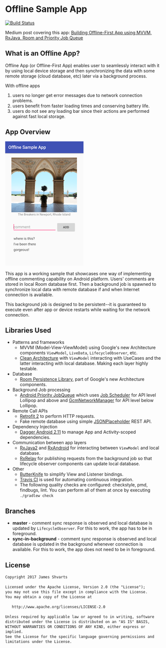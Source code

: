 # Offline Sample App 

[![Build Status](https://travis-ci.org/jshvarts/OfflineSampleApp.svg?branch=master)](https://travis-ci.org/jshvarts/OfflineSampleApp)

Medium post covering this app: [Building Offline-First App using MVVM, RxJava, Room and Priority Job Queue](https://proandroiddev.com/offline-apps-its-easier-than-you-think-9ff97701a73f)

## What is an Offline App?

Offline App (or Offline-First App) enables user to seamlessly interact with it by using local device storage and then synchronizing the data with some remote storage (cloud database, etc) later via a background process.

With offline apps
1) users no longer get error messages due to network connection problems.
2) users benefit from faster loading times and conserving battery life.
3) users do not see any loading bar since their actions are performed against fast local storage.

## App Overview

![Comments Screen](images/comments.png?raw=true)

This app is a working sample that showcases one way of implementing offline commenting capability on Android platform. Users' comments are stored in local Room database first. Then a background job is spawned to synchronize local data with remote database if and when Internet connection is available. 

This background job is designed to be persistent--it is guaranteed to execute even after app or device restarts while waiting for the network connection.

## Libraries Used

* Patterns and frameworks
	* MVVM (Model-View-ViewModel) using Google's new Architecture components `ViewModel`, `LiveData`, `LifecycleObserver`, etc.
	* [Clean Architecture](https://8thlight.com/blog/uncle-bob/2012/08/13/the-clean-architecture.html) with `ViewModel` interacting with UseCases and the latter interacting with local database. Making each layer highly testable.
* Database
	* [Room Persistence Library](https://developer.android.com/topic/libraries/architecture/room.html), part of Google's new Architecture components.
* Background Job processing
	* [Android Priority JobQueue](https://github.com/yigit/android-priority-jobqueue) which uses [Job Scheduler](https://developer.android.com/reference/android/app/job/JobScheduler.html) for API level Lollipop and above and [GcmNetworkManager](https://developers.google.com/android/reference/com/google/android/gms/gcm/GcmNetworkManager) for API level below Lollipop.
* Remote Call APIs
	* [Retrofit 2](http://square.github.io/retrofit/) to perform HTTP requests.
	* Fake remote database using simple [JSONPlaceholder](https://jsonplaceholder.typicode.com) REST API.
* Dependency Injection
    * [Dagger Android 2.11](https://github.com/google/dagger/releases/tag/dagger-2.11) to manage App and Activity-scoped dependencies.
* Communication between app layers
    * [RxJava2](https://github.com/ReactiveX/RxJava) and [RxAndroid](https://github.com/ReactiveX/RxAndroid) for interacting between `ViewModel` and local database. 
    * [RxRelay](https://github.com/JakeWharton/RxRelay) for publishing requests from the background job so that lifecycle observer components can update local database. 
* Other
    * [ButterKnife](http://jakewharton.github.io/butterknife/) to simplify View and Listener bindings.
    * [Travis CI](https://travis-ci.org/) is used for automating continuous integration.
    * The following quality checks are configured: checkstyle, pmd, findbugs, lint. You can perform all of them at once by executing `./gradlew check`

## Branches
* **master** - comment sync response is observed and local database is updated by `LifecycleObserver`. For this to work, the app has to be in foreground.
* **sync-in-background** - comment sync response is observed and local database is updated in the background whenever connection is available. For this to work, the app does not need to be in foreground.

## License

    Copyright 2017 James Shvarts

    Licensed under the Apache License, Version 2.0 (the "License");
    you may not use this file except in compliance with the License.
    You may obtain a copy of the License at

       http://www.apache.org/licenses/LICENSE-2.0

    Unless required by applicable law or agreed to in writing, software
    distributed under the License is distributed on an "AS IS" BASIS,
    WITHOUT WARRANTIES OR CONDITIONS OF ANY KIND, either express or implied.
    See the License for the specific language governing permissions and
    limitations under the License.

